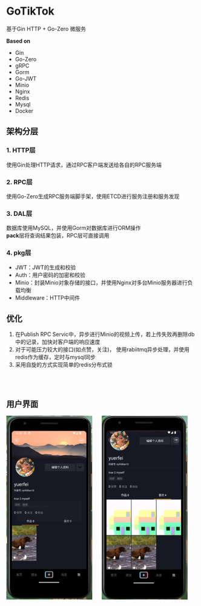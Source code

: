 # GoTikTok

基于Gin HTTP + Go-Zero 微服务

**Based on**
- Gin
- Go-Zero
- gRPC
- Gorm
- Go-JWT
- Minio
- Nginx
- Redis
- Mysql
- Docker

## 架构分层
### 1. HTTP层
使用Gin处理HTTP请求，通过RPC客户端发送给各自的RPC服务端

### 2. RPC层
使用Go-Zero生成RPC服务端脚手架，使用ETCD进行服务注册和服务发现

### 3. DAL层
数据库使用MySQL，并使用Gorm对数据库进行ORM操作<br>
**pack**层将查询结果包装，RPC层可直接调用

### 4. pkg层
- JWT：JWT的生成和校验
- Auth：用户密码的加密和校验
- Minio：封装Minio对象存储的接口，并使用Nginx对多台Minio服务器进行负载均衡
- Middleware：HTTP中间件

## 优化
1. 在Publish RPC Servic中，异步进行Minio的视频上传，若上传失败再删除db中的记录，加快对客户端的响应速度
2. 对于可能压力较大的接口(如点赞，关注)， 使用rabiitmq异步处理，并使用redis作为缓存，定时与mysql同步
3. 采用自旋的方式实现简单的redis分布式锁

<br>
<br>

## 用户界面
<div style="display: flex;">
    <img src="./img/gotiktok1.jpg" alt="Image 1" style="width: 45%; margin-right: 5%;" />
    <img src="./img/gotiktok2.png" alt="Image 2" style="width: 45%; margin-right: 5%;" />
</div>
